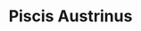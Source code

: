 ---
title: "Piscis Austrinus"
hashtag: piscis-austrinus
borders:
  - Aquarius
  - Capricornus
  - Grus
  - Microscopium
  - Sculptor
layout: hashtag
related:
  - Pisces
subdivision-of:
  - southern celestial hemisphere
tags:
  - Constellation
---